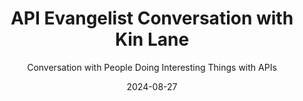---
title: API Evangelist Conversation with Kin Lane
description: This is the introductory pilot for the new API Evangelist Conversation podcast, where I interview myself (Kin Lane) to explore the new format, and work out all the kinks with producing and distributing this podcast. It is a little robotic and awkward as I interview myself, but something that will get more natural once I am talking to other human beings.
date: 2024-08-27
youtubeId: 3M_d-HFd3-A
guestName: Kin Lane
guestRole: API Evangelist
guestCompany: API Evangelist LLC
guestIndustry: APIs
guestImage: /assets/img/people/kin-lane-headshot.png
bio: I am the API Evangelist, making sense of the technology, business, people, and policies of APIs since 2010.
obfuscated: false
summary: Exploring the world of enterprise APIs by interviewing myself (Kin Lane), to work out the details of how the new podcast will work--this is the first pilot episode.
subtitle: Conversation with People Doing Interesting Things with APIs
audio_file: https://kinlane-productions2.s3.amazonaws.com/api-evangelist-conversations/api-evangelist-conversations-episode-1.wav
audio_length: 63100000
sound_cloud: https://soundcloud.com/kinlane/api-evangelist-conversation-with-kin-lane
duration: '0:11:56'
publish_date: "2024-08-27 15:00:00"
url: https://conversations.apievangelist.com/sessions/2024-08-23-session-one.html
tags:
  - Technology
  - APIs
partnerImage: https://kinlane-productions2.s3.amazonaws.com/api-evangelist-partners/bump-banner-728.png
partnerUrl: https://bit.ly/3MEOGa9  
partnerTitle: The API doc platform for Tech Writers & Engineers
conversation:

    - question: Who are you?
      answer: Oh, my name is Kin Lane.

    - question: What is your role?
      answer: I'm the API evangelist.     

    - question: Where do you work?
      answer: Well, I work for myself at API Evangelist, LLC.    
      
    - question: What industry do you work in?
      answer: What industry do you work in? Well, it's the API industry, which really is a cross cutting industry across every other industry.    
      
    - question: Are you an API producer, consumer, service provider, tooling provider, or analyst?
      answer: >-
        Well, be all the above. I produce, consume, sell services, build tools, and I've been analyzing the API space since 2010. I personally think it's important to be [00:02:00] both an API producer and consumer, actively thinking about both sides of the equation. I've also learned to build services and tools for the space, which has really helped me understand the business dynamics of selling to the enterprise, as well as being sold to while working in the enterprise.

        My views as an analyst, I think, is where I shine though. It really brings a unique perspective to the space. But honestly, it's also where I seem to cause the most problems and get in the most trouble.      
            
    - question: What is API Conversations?
      answer: >-
        Well, API conversations are just a continuation of the conversations I enjoyed as the API evangelist from 2010 through 2019, as well as taking what I learned from the 125 plus episodes of my Breaking Changes podcast at [00:03:00] Postman. I really learned a lot talking to folks. about APIs, and realize how dependent I am on these conversations for my feedback loops.

        I'm looking to recreate this, but this round I'm looking to keep things short, concise, and focused on micro conversations, but also the macro level awareness that's generated by documenting these conversations. I'll be producing transcripts and other aggregate data from across the conversations I have.

        And then I'm going to use this to drive my services and storytelling across the API evangelists. I'll be pro I'll be prioritizing producer and consumer practitioners over service providers and tooling providers. I'll still talk to them, but I'm really going to prioritize people who are on the ground making things happen.          
            
    - question: Why do APIs matter? 
      answer: >-
        Well, APIs literally power everything around us. They're behind all those icons on our phone. They're behind the web and mobile applications that we depend on for our business. They power transit, our buildings, our cars, our televisions, and they touch every aspect of our personal and professional lives.

        We all make thousands of API calls each day, and they digitally and physically guide us through our day. APIs matter, like, like electricity, water, sewer, and other utilities matter. But they're way more universal. APIs matter to us personally and professionally. And everyone should have some awareness of them.

        And professionally, you should really be expanding this awareness. Whether you are a business or a technical. Your awareness and control over APIs will define and control your career, how your business does, and in your personal life.          
      
    - question: Do you use OpenAPI?
      answer: >-
        I do. It's central to defining all my relationships with API technology. OpenAPI describes the surface area of my digital resources and capabilities. OpenAPI makes sure I have a plan and I'm in alignment with everyone I work with. I know most people see OpenAPI simply as a configuration for documentation, but it's really much more than that.

        OpenAPI is one of the most important things to happen to the world of APIs and technology in years, and it isn't for the reason most technologists believe. OpenAPI helps us see APIs by documentation, SDKs, mock servers, and sandboxes, but also as YAML or a JSON contract, with the YAML really being a [00:06:00] critical olive branch that we're extending to business stakeholders.

        I use OpenAPI as the technical contract for any API relationship I'm engaged in at the producer or at the consumer level.          
      
    - question: Do you use JSON Schema?
      answer: >-
        I do. It's really the most important API specification in my toolbox. More important than my own specification, API is JSON, or even OpenAPI, as they both depend on JSON Schema. Thanks a lot. JSON schema is the most important API specification in my opinion because it defines and validates everything.

        It allows me to move forward confidently as long as I take the time to define the JSON schema for whatever digital object I'm working with. Every piece of information in every process in my world is defined as JSON schema. I use [00:07:00] AJV and then other services and tooling to validate that all along the way.

        JSON schema is one of the most ubiquitous. As well as invisible API specifications out there, which every enterprise depends on, but people are largely unaware that it exists or how to properly configure it and use it.          
      
    - question: What is your biggest challenge with APIs?
      answer: >-
        Well, it's gotta be API education, ensuring that people understand that APIs matter in the first place and are literate in at least the API basics. I encounter numerous very smart and well meaning people, as well as some not so well meaning people who are producing and consuming APIs as part of their business, but they don't even have the basics like REST, JSON, YAML, and the other building blocks you need.

        Enterprises just don't properly invest in API literacy. Venture capital often forbids their portfolios from spending money on education in this area. There is a massive vacuum in this space when it comes to API literacy. Resulting in a noisy mix of information, disinformation and misinformation out there when you're trying to, and they're just trying to generate page views.

        If companies who invest in the fundamentals with web API and literacy, everybody would be better off for it.
        
    - question: What is a priority for you right now?
      answer: >-
        Well, making money. I just quit my job and I'm living off my savings. I have a number of partners who I'm talking with to sponsor my work, but I'll need to keep more of my business running. There are sources of money like venture capital I could chase, but honestly I've seen this lead to a [00:09:00] real API space that we all experience today.

        I'll be avoiding getting loans or accepting venture capital, and I'm going to focus on building out my partner network first, and then landing the clients I need for my contract services. To make, make the ends meet. I'm confident I can do it, but I'd like to use this platform and these API conversations to help bring attention to the wider API space, but also to potentially sell my services.

        I wouldn't say making money is a priority for me, but making sure my API evangelist works, uh, work is sustainable. This round is a priority for me.           
      
    - question: What is not a priority but wish it was?
      answer: >-
        Well, I would say building tools. I wish I had more time and honestly more ability to build industrial grade micro tools, uh, across the API lifecycle. I would like to make more tools be purely local and, and to service enterprises who are, are really kind of adverse to the cloud and, and would like things running locally.

        I would like to make tools that stitch together and do many things in concert. But really can also run individually. I think that API services and tools tend to get bloated and become a hotel California is over time, meaning you can't ever leave. I'm a big fan of small desktop and web tools that won't do one thing well and are free and open source.

        I would love to spend all my time here building the tools that are needed around APIs, JSON, open schema, but you know, really, I just don't have the time. the discipline or the proper skills to do it. So, I mean, I can hack together simple JavaScript widgets and back end APIs, but I only know enough to be dangerous.           
      
    - question: What keeps you going each day?
      answer: >-
        Well, hearing and telling stories. I like listening to what people encounter during their day, producing and consuming APIs and even building services and tooling for APIs. I like writing and distilling these stories. And what I learned from these people down into small blog posts that others can read. I like speaking in honest terms and not using the usual marketing, blah, blah, blah.

        You hear in this space, I like being genuine and honest and I like being a little personal to let people know that I'm human and that I empathize with them. But I also really like diving into the technology and assessing the business and politics that swirls around technology. I find that the ways that APIs are used across different industries to be fascinating and always full of [00:12:00] learnings.

        This is really what keeps me going after 15 years of this hustle.                 
---